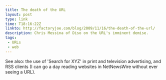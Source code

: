 ```yaml
---
title: The death of the URL
layout: post
type: link
time: T18:16:22Z
linkto: http://factoryjoe.com/blog/2009/11/16/the-death-of-the-url/
description: Chris Messina of Diso on the URL's imminent demise.
tags:
 - URLs
 - web
---
```


See also: the use of 'Search for XYZ' in print and television advertising, and RSS clients (I can go a day reading websites in NetNewsWire without ever seeing a URL).